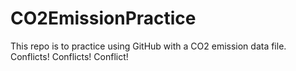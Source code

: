 # CO2EmissionPractice
 This repo is to practice using GitHub with a CO2 emission data file.
 Conflicts! Conflicts! Conflict!
